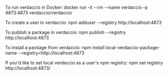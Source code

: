 
To run verdaccio in Docker:
docker run -it --rm --name verdaccio -p 4873:4873 verdaccio/verdaccio

To create a user in verdaccio:
npm adduser --registry http://localhost:4873

To publish a package in verdaccio:
npm publish --registry http://localhost:4873

To install a package from verdaccio:
npm install local-verdaccio-package-name --registry=http://localhost:4873

If you'd like to set local verdaccio as a user's npm registry:
npm set registry http://localhost:4873/
